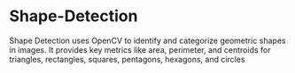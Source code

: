 # Shape-Detection
Shape Detection uses OpenCV to identify and categorize geometric shapes in images. It provides key metrics like area, perimeter, and centroids for triangles, rectangles, squares, pentagons, hexagons, and circles
